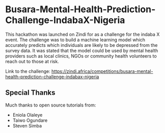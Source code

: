 # Busara-Mental-Health-Prediction-Challenge-IndabaX-Nigeria
This hackathon was launched on Zindi for as a challenge for the indaba X event. The challenge was to build a machine learning model which accurately predicts which individuals are likely to be depressed from the survey data. It was stated that the model could be used by mental health providers such as local clinics, NGOs or community health volunteers to reach out to those at risk.

Link to the challenge: https://zindi.africa/competitions/busara-mental-health-prediction-challenge-indabax-nigeria

## Special Thanks

Much thanks to open source tutorials from:
- Eniola Olaleye
- Taiwo Ogundare
- Steven Simba
